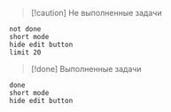 




 > [!caution] Не выполненные задачи 
> 
```tasks
not done
short mode
hide edit button
limit 20
```

> [!done]  Выполненные задачи 

```tasks
done
short mode
hide edit button
```